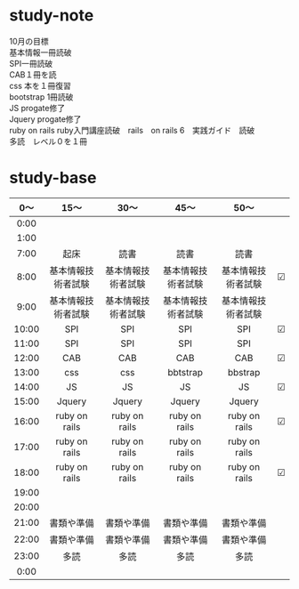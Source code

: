 # study-note
10月の目標　<br>
基本情報一冊読破<br>
SPI一冊読破<br>
CAB１冊を読<br>
css 本を１冊復習<br>
bootstrap 1冊読破<br>
JS progate修了<br>
Jquery progate修了<br>
ruby on rails ruby入門講座読破　rails　on rails 6　実践ガイド　読破<br>
多読　レベル０を１冊

# study-base
|	0～|	15～|	30～|	45～|	50～|       |
|:--:|:--:|:--:|:--:|:--:|:--:|
|0:00|			
|1:00|					
|7:00	|起床		|読書	|読書	|読書|
|8:00	|基本情報技術者試験|	基本情報技術者試験|	基本情報技術者試験|	基本情報技術者試験|	☑|
|9:00	|基本情報技術者試験|	基本情報技術者試験|	基本情報技術者試験|	基本情報技術者試験|	|
|10:00	|SPI|	SPI|	SPI|	SPI|	☑|
|11:00	|SPI|	SPI|	SPI|	SPI|
|12:00	|CAB|	CAB|	CAB|	CAB|	☑|
|13:00	|css|	css|	bbtstrap|	bbstrap|	
|14:00	|JS|	JS|	JS|	JS|	☑|
|15:00	|Jquery|	Jquery|	Jquery|	Jquery|
|16:00	|ruby on rails|	ruby on rails|	ruby on rails|	ruby on rails|	☑|
|17:00	|ruby on rails|	ruby on rails|	ruby on rails|	ruby on rails|	|
|18:00	|ruby on rails|	ruby on rails|	ruby on rails|	ruby on rails|	☑|
|19:00	|				
|20:00	|				
|21:00	|書類や準備|	書類や準備|	書類や準備	|書類や準備	|
|22:00	|書類や準備|	書類や準備|	書類や準備	|書類や準備	|
|23:00	|多読|	多読|	多読	|多読	|
|0:00	|
